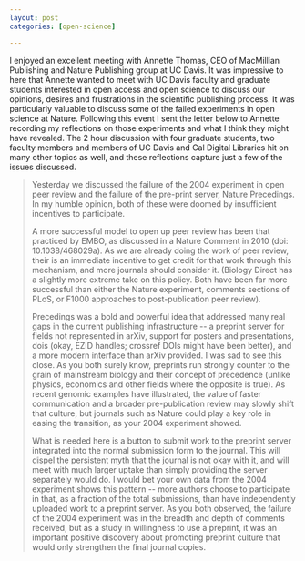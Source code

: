 ```yaml
---
layout: post
categories: [open-science]

---
```



I enjoyed an excellent meeting with Annette Thomas, CEO of MacMillian Publishing and Nature Publishing group at UC Davis.  It was impressive to here that Annette wanted to meet with UC Davis faculty and graduate students interested in open access and open science to discuss our opinions, desires and frustrations in the scientific publishing process.  It was particularly valuable to discuss some of the failed experiments in open science at Nature.  Following this event I sent the letter below to Annette recording my reflections on those experiments and what I think they might have revealed. The 2 hour discussion with four graduate students, two faculty members and members of UC Davis and Cal Digital Libraries hit on many other topics as well, and these reflections capture just a few of the issues discussed.   


> Yesterday we discussed the failure of the 2004 experiment in open peer review and the failure of the pre-print server, Nature Precedings.  In my humble opinion, both of these were doomed by insufficient incentives to participate.  
>
> A more successful model to open up peer review has been that practiced by EMBO, as discussed in a Nature Comment in 2010 (doi: 10.1038/468029a).  As we are already doing the work of peer review, their is an immediate incentive to get credit for that work through this mechanism, and more journals should consider it.  (Biology Direct has a slightly more extreme take on this policy.  Both have been far more successful than either the Nature experiment, comments sections of PLoS, or F1000 approaches to post-publication peer review).  
>
> Precedings was a bold and powerful idea that addressed many real gaps in the current publishing infrastructure -- a preprint server for fields not represented in arXiv, support for posters and presentations, dois (okay, EZID handles; crossref DOIs might have been better), and a more modern interface than arXiv provided.  I was sad to see this close.  As you both surely know, preprints run strongly counter to the grain of mainstream biology and their concept of precedence  (unlike physics, economics and other fields where the opposite is true).  As recent genomic examples have illustrated, the value of faster communication and a broader pre-publication review may slowly shift that culture, but journals such as Nature could play a key role in easing the transition, as your 2004 experiment showed. 
> 
> What is needed here is a button to submit work to the preprint server integrated into the normal submission form to the journal.  This will dispel the persistent myth that the journal is not okay with it, and will meet with much larger uptake than simply providing the server separately would do.  I would bet your own data from the 2004 experiment shows this pattern -- more authors choose to participate in that, as a fraction of the total submissions, than have independently uploaded work to a preprint server.  As you both observed, the failure of the 2004 experiment was in the breadth and depth of comments received, but as a study in willingness to use a preprint, it was an important positive discovery about promoting preprint culture that would only strengthen the final journal copies.  
